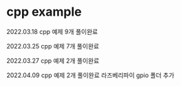 # cpp example
  2022.03.18
  cpp 예제 9개 풀이완료
  
  2022.03.25
  cpp 예제 7개 풀이완료
  
  2022.03.27
  cpp 예제 2개 풀이완료
  
  2022.04.09
  cpp 예제 2개 풀이완료
  라즈베리파이 gpio 폴더 추가